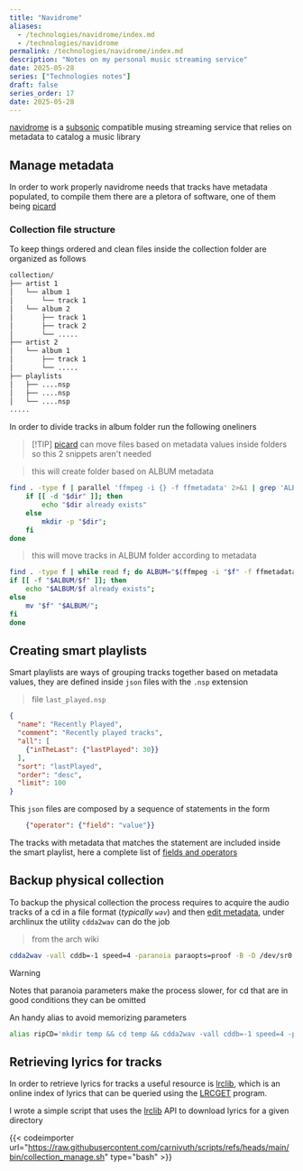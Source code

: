 ```yaml
---
title: "Navidrome"
aliases:
  - /technologies/navidrome/index.md
  - /technologies/navidrome
permalink: /technologies/navidrome/index.md
description: "Notes on my personal music streaming service"
date: 2025-05-28
series: ["Technologies notes"]
draft: false
series_order: 17
date: 2025-05-28
---
```


 [navidrome](https://www.navidrome.org/) is a [subsonic](https://www.subsonic.org/pages/index.jsp) compatible musing streaming service that relies on metadata to catalog a music library

## Manage metadata

In order to work properly navidrome needs that tracks have metadata populated, to compile them there are a pletora of software, one of them being [picard](https://picard.musicbrainz.org/)

### Collection file structure

To keep things ordered and clean files inside the collection folder are organized as follows

```txt
collection/
├── artist 1
│   └── album 1
│       └── track 1
│   └── album 2
│       ├── track 1
│       ├── track 2
│       └── .....
├── artist 2
│   └── album 1
│       ├── track 1
│       └── .....
├── playlists
│   ├── ....nsp
│   ├── ....nsp
│   └── ....nsp
.....
```

In order to divide tracks in album folder run the following oneliners
>[!TIP] [picard](https://picard.musicbrainz.org/) can move files based on metadata values inside folders so this 2 snippets aren't needed

> this will create folder based on ALBUM metadata
```bash
find . -type f | parallel 'ffmpeg -i {} -f ffmetadata' 2>&1 | grep 'ALBUM ' |awk -F':' '{$1=""; print $0}' | while read dir; do
    if [[ -d "$dir" ]]; then
        echo "$dir already exists"
    else
        mkdir -p "$dir";
    fi
done
```

> this will move tracks in ALBUM folder according to metadata
```bash
find . -type f | while read f; do ALBUM="$(ffmpeg -i "$f" -f ffmetadata 2>&1 | grep 'ALBUM ' | awk -F':' '{$1="";print $0}' | awk '{$1=$1;print}')";
if [[ -f "$ALBUM/$f" ]]; then
    echo "$ALBUM/$f already exists";
else
    mv "$f" "$ALBUM/";
fi
done
```

## Creating smart playlists

Smart playlists are ways of grouping tracks together based on metadata values, they are defined inside `json` files with the `.nsp` extension

>file `last_played.nsp`
```json
{
  "name": "Recently Played",
  "comment": "Recently played tracks",
  "all": [
    {"inTheLast": {"lastPlayed": 30}}
  ],
  "sort": "lastPlayed",
  "order": "desc",
  "limit": 100
}
```

This `json` files are composed by a sequence of statements in the form

```json
    {"operator": {"field": "value"}}
```

The tracks with metadata that matches the statement are included inside the smart playlist, here a complete list of [fields and operators](https://www.navidrome.org/docs/usage/smartplaylists/#additional-resources)

## Backup physical collection

To backup the physical collection the process requires to acquire the audio tracks of a cd in a file format (*typically `wav`*) and then [edit metadata](#Manage-metadata), under archlinux the utility `cdda2wav` can do the job

> from the arch wiki
```bash
cdda2wav -vall cddb=-1 speed=4 -paranoia paraopts=proof -B -D /dev/sr0
```
> [!WARNING]
> Notes that paranoia parameters make the process slower, for cd that are in good conditions they can be omitted

An handy alias to avoid memorizing parameters

```bash
alias ripCD='mkdir temp && cd temp && cdda2wav -vall cddb=-1 speed=4 -paranoia paraopts=proof -B -D /dev/sr0'
```

## Retrieving lyrics for tracks

In order to retrieve lyrics for tracks a useful resource is [lrclib](https://lrclib.net), which is an online index of lyrics that can be queried using the [LRCGET](https://github.com/tranxuanthang/lrcget)  program.

I wrote a simple script that uses the [lrclib](https://lrclib.net/docs) API to download lyrics for a given directory

{{< codeimporter url="https://raw.githubusercontent.com/carnivuth/scripts/refs/heads/main/bin/collection_manage.sh" type="bash" >}}
